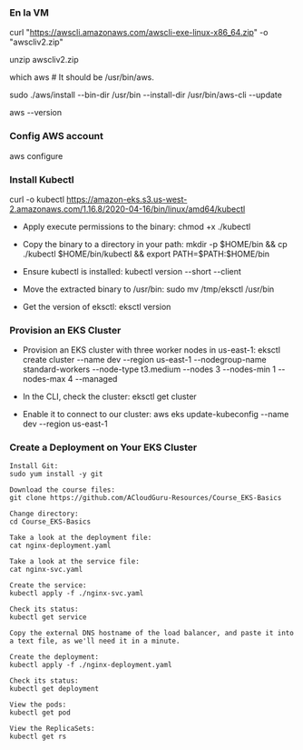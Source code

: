 ### En la VM

curl "https://awscli.amazonaws.com/awscli-exe-linux-x86_64.zip" -o "awscliv2.zip"

unzip awscliv2.zip

which aws # It should be /usr/bin/aws.

sudo ./aws/install --bin-dir /usr/bin --install-dir /usr/bin/aws-cli --update

aws --version

### Config AWS account
aws configure

### Install Kubectl
curl -o kubectl https://amazon-eks.s3.us-west-2.amazonaws.com/1.16.8/2020-04-16/bin/linux/amd64/kubectl

- Apply execute permissions to the binary:
chmod +x ./kubectl

- Copy the binary to a directory in your path:
mkdir -p $HOME/bin && cp ./kubectl $HOME/bin/kubectl && export PATH=$PATH:$HOME/bin

- Ensure kubectl is installed:
kubectl version --short --client

- Move the extracted binary to /usr/bin:
sudo mv /tmp/eksctl /usr/bin

- Get the version of eksctl:
eksctl version

### Provision an EKS Cluster
- Provision an EKS cluster with three worker nodes in us-east-1:
eksctl create cluster --name dev --region us-east-1 --nodegroup-name standard-workers --node-type t3.medium --nodes 3 --nodes-min 1 --nodes-max 4 --managed



- In the CLI, check the cluster:
eksctl get cluster

- Enable it to connect to our cluster:
aws eks update-kubeconfig --name dev --region us-east-1


### Create a Deployment on Your EKS Cluster
    Install Git:
    sudo yum install -y git

    Download the course files:
    git clone https://github.com/ACloudGuru-Resources/Course_EKS-Basics

    Change directory:
    cd Course_EKS-Basics

    Take a look at the deployment file:
    cat nginx-deployment.yaml

    Take a look at the service file:
    cat nginx-svc.yaml

    Create the service:
    kubectl apply -f ./nginx-svc.yaml

    Check its status:
    kubectl get service

    Copy the external DNS hostname of the load balancer, and paste it into a text file, as we'll need it in a minute.

    Create the deployment:
    kubectl apply -f ./nginx-deployment.yaml

    Check its status:
    kubectl get deployment

    View the pods:
    kubectl get pod

    View the ReplicaSets:
    kubectl get rs

